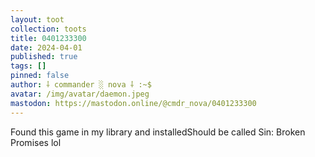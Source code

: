```yaml
---
layout: toot
collection: toots
title: 0401233300
date: 2024-04-01
published: true
tags: []
pinned: false
author: ⸸ commander ░ nova ⸸ :~$
avatar: /img/avatar/daemon.jpeg
mastodon: https://mastodon.online/@cmdr_nova/0401233300
---
```


Found this game in my library and installedShould be called Sin: Broken Promises lol
